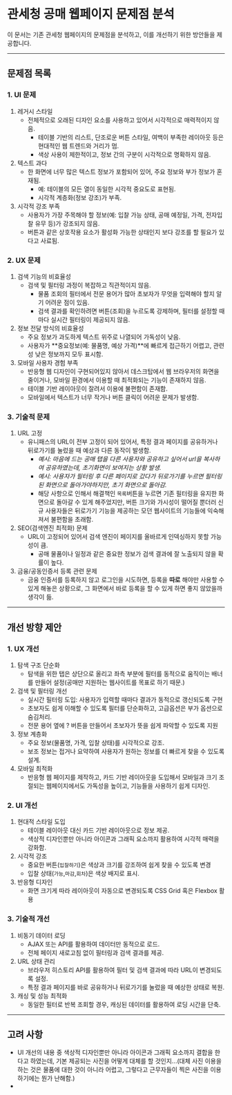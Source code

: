 # 관세청 공매 웹페이지 문제점 분석

이 문서는 기존 관세청 웹페이지의 문제점을 분석하고, 이를 개선하기 위한 방안들을 제공합니다.

---

## 문제점 목록

### 1. UI 문제
1. 레거시 스타일
    - 전체적으로 오래된 디자인 요소를 사용하고 있어서 시각적으로 매력적이지 않음.
        - 테이블 기반의 리스트, 단조로운 버튼 스타일, 여백이 부족한 레이아웃 등은 현대적인 웹 트렌드와 거리가 멈.
        - 색상 사용이 제한적이고, 정보 간의 구분이 시각적으로 명확하지 않음.
2. 텍스트 과다
    - 한 화면에 너무 많은 텍스트 정보가 포함되어 있어, 주요 정보와 부가 정보가 혼재됨.
        - 예: 테이블의 모든 열이 동일한 시각적 중요도로 표현됨.
        - 시각적 계층화(정보 강조)가 부족.
3. 시각적 강조 부족
    - 사용자가 가장 주목해야 할 정보(예: 입찰 가능 상태, 공매 예정일, 가격, 전자입찰 유무 등)가 강조되지 않음.
    - 버튼과 같은 상호작용 요소가 활성화 가능한 상태인지 보다 강조를 할 필요가 있다고 사료됨.

### 2. UX 문제
1. 검색 기능의 비효율성
    - 검색 및 필터링 과정이 복잡하고 직관적이지 않음.
        - 물품 조회의 필터에서 전문 용어가 많아 초보자가 무엇을 입력해야 할지 알기 어려운 점이 있음.
        - 검색 결과를 확인하려면 버튼(조회)을 누르도록 강제하며, 필터를 설정할 때 마다 실시간 필터링이 제공되지 않음.
2. 정보 전달 방식의 비효율성
    - 주요 정보가 과도하게 텍스트 위주로 나열되어 가독성이 낮음.
    - 사용자가 **중요정보(예: 물품명, 예상 가격)**에 빠르게 접근하기 어렵고, 관련성 낮은 정보까지 모두 표시함.
3. 모바일 사용자 경험 부족
    - 반응형 웹 디자인이 구현되어있지 않아서 데스크탑에서 웹 브라우저의 화면을 줄이거나, 모바일 환경에서 이용할 때 최적화되는 기능이 존재하지 않음.
    - 테이블 기반 레이아웃이 잘려서 이용에 불편함이 존재함.
    - 모바일에서 텍스트가 너무 작거나 버튼 클릭이 어려운 문제가 발생함.

### 3. 기술적 문제
1. URL 고정
    - 유니패스의 URL이 전부 고정이 되어 있어서, 특정 결과 페이지를 공유하거나 뒤로가기를 눌렀을 때 예상과 다른 동작이 발생함.
        - *예시: 마음에 드는 공매 탭을 다른 사용자와 공유하고 싶어서 url을 복사하여 공유하였는데, 초기화면이 보여지는 상황 발생.*
        - *예시: 사용자가 필터링 후 다른 페이지로 갔다가 뒤로가기를 누르면 필터링 된 화면으로 돌아가야하지만, 초기 화면으로 돌아감.*
        - 해당 사항으로 인해서 해결책인 `목록`버튼을 누르면 기존 필터링을 유지한 화면으로 돌아갈 수 있게 해주었지만, 버튼 크기와 가시성이 떨어질 뿐더러 신규 사용자들은 뒤로가기 기능을 제공하는 모던 웹사이트의 기능들에 익숙해져서 불편함을 초래함.
2. SEO(검색엔진 최적화) 문제
    - URL이 고정되어 있어서 검색 엔진이 페이지를 올바르게 인덱싱하지 못할 가능성이 큼.
        - 공매 물품이나 일정과 같은 중요한 정보가 검색 결과에 잘 노출되지 않을 확률이 높다.
3. 금융/공동인증서 등록 관련 문제
    - 금융 인증서를 등록하지 않고 로그인을 시도하면, 등록을 **따로** 해야만 사용할 수 있게 해놓은 상황으로, 그 화면에서 바로 등록을 할 수 있게 하면 좋지 않았을까 생각이 듦.

---

## 개선 방향 제안

### 1. UX 개선
1. 탐색 구조 단순화
    - 탐색을 위한 탭은 상단으로 올리고 좌측 부분에 필터를 동적으로 움직이는 배너를 만들어 설정(공매만 지원하는 웹사이트를 목표로 하기 때문.)
2. 검색 및 필터링 개선
    - 실시간 필터링 도입: 사용자가 입력할 때마다 결과가 동적으로 갱신되도록 구현
    - 초보자도 쉽게 이해할 수 있도록 필터를 단순화하고, 고급옵션은 부가 옵션으로 숨김처리.
    - 전문 용어 옆에 ? 버튼을 만들어서 초보자가 뜻을 쉽게 파악할 수 있도록 지원
3. 정보 계층화
    - 주요 정보(물품명, 가격, 입찰 상태)를 시각적으로 강조.
    - 보조 정보는 접거나 요약하여 사용자가 원하는 정보를 더 빠르게 찾을 수 있도록 설계.
4. 모바일 최적화
    - 반응형 웹 페이지를 제작하고, 카드 기반 레이아웃을 도입해서 모바일과 크기 조절되는 웹페이지에서도 가독성을 높이고, 기능들을 사용하기 쉽게 디자인.

### 2. UI 개선
1. 현대적 스타일 도입
    - 테이블 레이아웃 대신 카드 기반 레이아웃으로 정보 제공.
    - 색상적 디자인뿐만 아니라 아이콘과 그래픽 요소까지 활용하여 시각적 매력을 강화함.
2. 시각적 강조
    - 중요한 버튼(`입찰하기`)은 색상과 크기를 강조하여 쉽게 찾을 수 있도록 변경
    - 입찰 상태(`가능`,`마감`,`회차`)은 색상 배지로 표시.
3. 반응형 디자인
    - 화면 크기게 따라 레이아웃이 자동으로 변경되도록 CSS Grid 혹은 Flexbox 활용

### 3. 기술적 개선
1. 비동기 데이터 로딩
    - AJAX 또는 API를 활용하여 데이터만 동적으로 로드.
    - 전체 페이지 새로고침 없이 필터링과 검색 결과를 제공.
2. URL 상태 관리
    - 브라우저 히스토리 API를 활용하여 필터 및 검색 결과에 따라 URL이 변경되도록 설정.
    - 특정 결과 페이지를 바로 공유하거나 뒤로가기를 눌렀을 때 예상한 상태로 복원.
3. 캐싱 및 성능 최적화
    - 동일한 필터로 반복 조회할 경우, 캐싱된 데이터를 활용하여 로딩 시간을 단축.

---

## 고려 사항

- UI 개선의 내용 중 색상적 디자인뿐만 아니라 아이콘과 그래픽 요소까지 결합을 한다고 하였는데, 기본 제공되는 사진을 어떻게 대체를 할 것인지...(대체 사진 이용을 하는 것은 물품에 대한 것이 아니라 어렵고, 그렇다고 근무자들이 찍은 사진을 이용하기에는 뭔가 난해함.)
- 